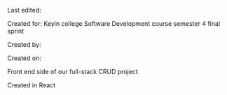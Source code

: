 Last edited:

Created for: Keyin college Software Development course semester 4 final sprint

Created by:

Created on:

Front end side of our full-stack CRUD project

Created in React



